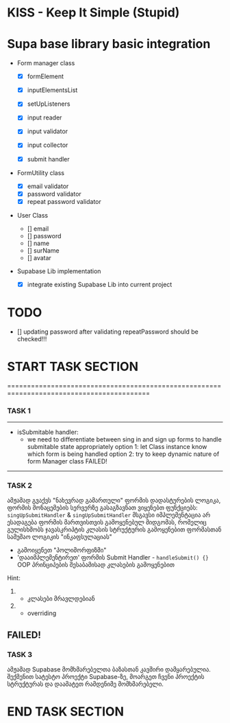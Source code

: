 # KISS - Keep It Simple (Stupid)

# Supa base library basic integration

- Form manager class

  - [x] formElement
  - [x] inputElementsList

  - [x] setUpListeners
  - [x] input reader
  - [x] input validator
  - [x] input collector
  - [x] submit handler

- FormUtility class

  - [x] email validator
  - [x] password validator
  - [x] repeat password validator

- User Class

  - [] email
  - [] password
  - [] name
  - [] surName
  - [] avatar

- Supabase Lib implementation
  - [x] integrate existing Supabase Lib into current project

# TODO

- [] updating password after validating repeatPassword should be checked!!!

# START TASK SECTION

==========================================================================================

### TASK 1

---

- isSubmitable handler:
  - we need to differentiate between sing in and sign up forms to handle submitable state appropriately
    option 1: let Class instance know which form is being handled
    option 2: try to keep dynamic nature of form Manager class
    FAILED!

---

### TASK 2

ამჟამად გვაქვს "ნახევრად გამართული" ფორმის დადასტურების ლოგიკა, ფორმის მონაცემების სერვერზე გასაგზავნათ ვიყენებთ ფუნქციებს:
`singUpSubmitHandler` & `singUpSubmitHandler`
მსგავსი იმპლემენტაცია არ ესადაგება ფორმის მართვისთვის გამოყენებულ მიდგომას,
რომელიც გულისხმობს ჯავასკრიპტის კლასის სტრუქტურის გამოყენებით ფორმასთან სამუშაო ლოგიკის "ინკაფსულაციას"

- გამოიყენეთ "პოლიმორფიზმი"
- 'დააიმპლემენტირეთ' ფორმის Submit Handler - `handleSubmit() {}` OOP პრინციპების შესაბამისად კლასების გამოყენებით

Hint:

1. - კლასები მრავლდებიან
2. - overriding

## FAILED!

### TASK 3

ამჟამად Supabase მომხმარებელთა ბაზასთან კავშირი დამყარებულია.
შექმენით სატესტო პროექტი Supabase-ზე, მოარგეთ ჩვენი პროექტის სტრუქტურას და დაამატეთ რამდენიმე მომხმარებელი.

# END TASK SECTION
